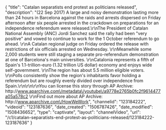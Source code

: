 {
    "title": "Catalan separatists end protest as politicians released",
    "description": "(22 Sep 2017) A large and noisy demonstration lasting more than 24 hours in Barcelona against the raids and arrests dispersed on Friday afternoon after six people arrested in the crackdown on preparations for an independence referendum were released.\r\nThe President of Catalan National Assembly (ANC) Jordi Sanchez said the rally had been \"very positive\" and vowed to continue to work for the 1 October referendum to go ahead. \r\nA Catalan regional judge on Friday ordered the release with restrictions of six officials arrested on Wednesday. \r\nMeanwhile some 2,000 students were still staging a separate pro-referendum demonstration at one of Barcelona's main universities. \r\nCatalonia represents a fifth of Spain's 1.1-trillion-euro (1.32 trillion US dollar) economy and enjoys wide self-government. \r\nThe region has about 5.5 million eligible voters. \r\nPolls consistently show the region's inhabitants favor holding a referendum but are roughly evenly divided over independence from Spain.\r\n\r\n\r\nYou can license this story through AP Archive: http:\/\/www.aparchive.com\/metadata\/youtube\/a9778e2765b0fc2f9614477a05a578c2 \r\nFind out more about AP Archive: http:\/\/www.aparchive.com\/HowWeWork",
    "channelid": "123184222",
    "videoid": "123187636",
    "date_created": "1506787426",
    "date_modified": "1508436652",
    "type": "captivate",
    "layout": "channelVideo",
    "url": "\/c1\/catalan-separatists-end-protest-as-politicians-released\/123184222-123187636"
}